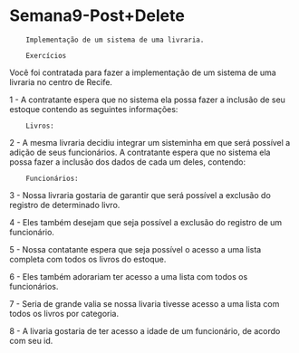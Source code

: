 # Semana9-Post+Delete

        Implementação de um sistema de uma livraria.

        Exercícios  

Você foi contratada para fazer a implementação de um sistema de uma livraria no centro de Recife.

1 - A contratante espera que no sistema ela possa fazer a inclusão de seu estoque contendo as seguintes informações:

        Livros:

2 - A mesma livraria decidiu integrar um sisteminha em que será possível a adição de seus funcionários. A contratante espera que no sistema ela possa fazer a inclusão dos dados de cada um deles, contendo:

        Funcionários:

3 - Nossa livraria gostaria de garantir que será possível a exclusão do registro de determinado livro.

4 - Eles também desejam que seja possível a exclusão do registro de um funcionário.

5 - Nossa contatante espera que seja possível o acesso a uma lista completa com todos os livros do estoque.

6 - Eles também adorariam ter acesso a uma lista com todos os funcionários.

7 - Seria de grande valia se nossa livaria tivesse acesso a uma lista com todos os livros por categoria.

8 - A livaria gostaria de ter acesso a idade de um funcionário, de acordo com seu id.
